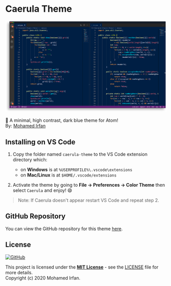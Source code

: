 # Caerula Theme

![VS Code](demo_vscode.png)

🎨 A minimal, high contrast, dark blue theme for Atom!  
By: [Mohamed Irfan](https://github.com/mohamedirfansh)

## Installing on VS Code

1. Copy the folder named `caerula-theme` to the VS Code extension directory which:
    + on **Windows** is at `%USERPROFILE%\.vscode\extensions`
    + on **Mac/Linux** is at `$HOME/.vscode/extensions`

2. Activate the theme by going to **File -> Preferences -> Color Theme** then select `Caerula` and enjoy! 😄

> Note: If Caerula doesn't appear restart VS Code and repeat step 2.

## GitHub Repository

You can view the GitHub repository for this theme [here](https://github.com/mohamedirfansh/Caerula-Theme).

## License

[![GitHub](https://img.shields.io/github/license/mohamedirfansh/Caerula-Theme)](https://github.com/mohamedirfansh/Caerula-Theme/blob/master/LICENSE)

This project is licensed under the **[MIT License](http://opensource.org/licenses/mit-license.php)** - see the [LICENSE](https://github.com/mohamedirfansh/Caerula-Theme/blob/master/LICENSE) file for more details.  
Copyright (c) 2020 Mohamed Irfan.
